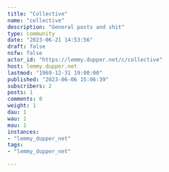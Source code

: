 ```yaml
---
title: "Collective" 
name: "collective"
description: "General posts and shit"
type: community
date: "2023-06-21 14:53:56"
draft: false
nsfw: false
actor_id: "https://lemmy.dupper.net/c/collective"
host: lemmy.dupper.net
lastmod: "1969-12-31 19:00:00"
published: "2023-06-06 15:06:39"
subscribers: 2
posts: 1
comments: 0
weight: 1
dau: 1
wau: 1
mau: 1
instances:
- "lemmy_dupper_net"
tags: 
- "lemmy_dupper_net"

---
```

